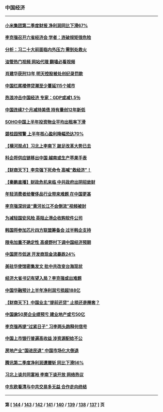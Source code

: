 ### 中国经济
---
#### [小米集团第二季度财报 净利润同比下滑67%](../../pages/ncid283/n13806210.md?08200845) 
#### [李克强召开六省经济会 学者：连破规矩很危险](../../pages/ncid283/n13806007.md?08200845) 
#### [分析：习二十大前面临内外压力 需到处救火](../../pages/ncid283/n13805569.md?08200845) 
#### [油管热门视频 网站代理 翻墙必看视频](http://209.222.30.114:81/youtube.html?08200845)
#### [肖建华获刑13年 明天控股被处创纪录罚款](../../pages/ncid283/n13805882.md?08200845) 
#### [中国烂尾楼停贷潮至少蔓延115个城市](../../pages/ncid283/n13805842.md?08200845) 
#### [热浪冲击中国经济 专家：GDP或减1.5％](../../pages/ncid283/n13805839.md?08200845) 
#### [中国连续7个月减持美债 持有量创12年新低](../../pages/ncid283/n13805844.md?08200845) 
#### [SOHO中国上半年投资物业平均出租率下滑](../../pages/ncid283/n13805833.md?08200845) 
#### [碧桂园预警 上半年核心盈利降幅恐达70%](../../pages/ncid283/n13805674.md?08200845) 
#### [【横河观点】习北上李南下 跛足改革大势已去](../../pages/ncid283/n13805568.md?08200845) 
#### [科企将供应链移出中国 越南或生产苹果手表](../../pages/ncid283/n13805458.md?08200845) 
#### [【财商天下】李克强下死命令 高喊“救经济”！](../../pages/ncid283/n13805539.md?08200845) 
#### [【秦鹏直播】财政危机来临 中共政府出阴招敛财](../../pages/ncid283/n13805559.md?08200845) 
#### [年轻消费者给奢侈品行业带来难题 在中国更甚](../../pages/ncid283/n13805446.md?08200845) 
#### [李克强深圳谈“黄河长江不会倒流”视频被封](../../pages/ncid283/n13805089.md?08200845) 
#### [为减轻国安风险 英阻止港企收购软件公司](../../pages/ncid283/n13805405.md?08200845) 
#### [韩国将参加芯片四方联盟筹备会 过半韩企支持](../../pages/ncid283/n13805246.md?08200845) 
#### [限电加重不确定性 高盛野村下调中国经济预期](../../pages/ncid283/n13805099.md?08200845) 
#### [中国房市低迷 开发商现金流暴跌24%](../../pages/ncid283/n13805108.md?08200845) 
#### [美驻华使馆密集发文 批中共改变台海现状](../../pages/ncid283/n13805136.md?08200845) 
#### [经济大省书记有望入局？李克强或出难题](../../pages/ncid283/n13804949.md?08200845) 
#### [中国华融预计上半年净利润亏损超188亿](../../pages/ncid283/n13804756.md?08200845) 
#### [【财商天下】中国业主“提前还贷” 止损还是圈套？](../../pages/ncid283/n13804614.md?08200845) 
#### [中国逾50房企业绩预亏 建业地产或亏50亿](../../pages/ncid283/n13804771.md?08200845) 
#### [李克强再提“过紧日子” 习李两头跑释何信号](../../pages/ncid283/n13804616.md?08200845) 
#### [中国上市银行普遍高收益 涉资源配给不公](../../pages/ncid283/n13804794.md?08200845) 
#### [房地产业“国进民退” 中国市场化大倒退](../../pages/ncid283/n13804783.md?08200845) 
#### [腾讯第二季度净利润遭腰斩 同比下滑56%](../../pages/ncid283/n13804704.md?08200845) 
#### [习北上谈共同富裕 李南下谈开放 网络热议](../../pages/ncid283/n13804645.md?08200845) 
#### [中东欧看清与中共交易多无益 合作走向终结](../../pages/ncid283/n13804541.md?08200845) 

---
#### 第 [ [144](./144.md?08200845) / [143](./143.md?08200845) / [142](./142.md?08200845) / [141](./141.md?08200845) / [140](./140.md?08200845) / [139](./139.md?08200845) / [138](./138.md?08200845) / [137](./137.md?08200845) ] 页
